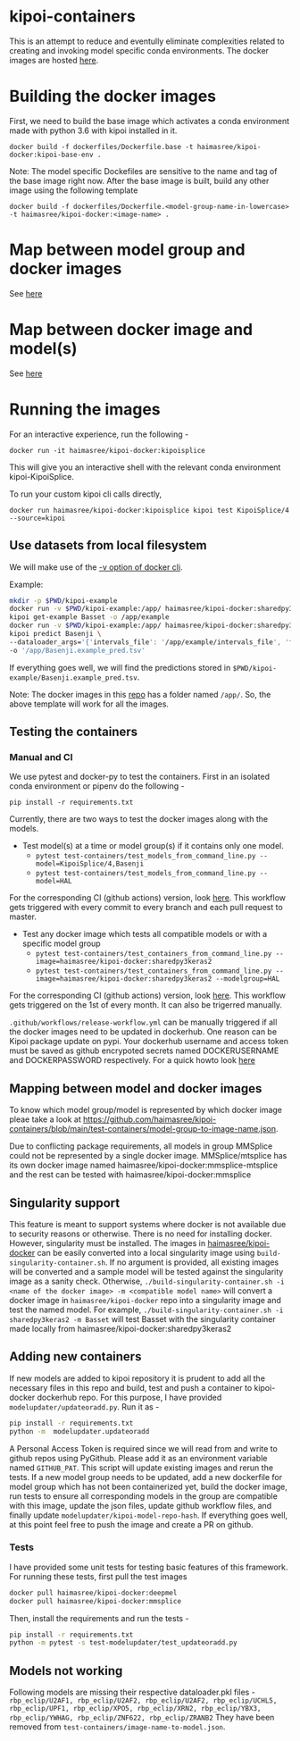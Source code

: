 # kipoi-containers
This is an attempt to reduce  and eventully eliminate complexities related to creating and invoking model specific conda environments. The docker images are hosted 
[here](https://hub.docker.com/repository/docker/haimasree/kipoi-docker).

# Building the docker images

First, we need to build the base image which activates a conda environment made with python 3.6 with kipoi installed in it.
```
docker build -f dockerfiles/Dockerfile.base -t haimasree/kipoi-docker:kipoi-base-env .
```
Note: The model specific Dockefiles are sensitive to the name and tag of the base image right now. 
After the base image is built, build any other image using the following template
```
docker build -f dockerfiles/Dockerfile.<model-group-name-in-lowercase> -t haimasree/kipoi-docker:<image-name> .
```
# Map between model group and docker images

See [here](https://github.com/haimasree/kipoi-containers/blob/main/test-containers/model-group-to-image-name.json)

# Map between docker image and model(s)

See [here](https://github.com/haimasree/kipoi-containers/blob/main/test-containers/image-name-to-model.json)


# Running the images
For an interactive experience, run the following -
```
docker run -it haimasree/kipoi-docker:kipoisplice
```
This will give you an interactive shell with the relevant conda environment kipoi-KipoiSplice.

To run your custom kipoi cli calls directly,
```
docker run haimasree/kipoi-docker:kipoisplice kipoi test KipoiSplice/4 --source=kipoi
```

## Use datasets from local filesystem

We will make use of the [-v option of docker cli](https://docs.docker.com/storage/volumes/#choose-the--v-or---mount-flag). 

Example: 

```bash
mkdir -p $PWD/kipoi-example 
docker run -v $PWD/kipoi-example:/app/ haimasree/kipoi-docker:sharedpy3keras2 \
kipoi get-example Basset -o /app/example 
docker run -v $PWD/kipoi-example:/app/ haimasree/kipoi-docker:sharedpy3keras2 \
kipoi predict Basenji \
--dataloader_args='{'intervals_file': '/app/example/intervals_file', 'fasta_file': '/app/example/fasta_file'}' \
-o '/app/Basenji.example_pred.tsv' 
```

If everything goes well, we will find the predictions stored in ```$PWD/kipoi-example/Basenji.example_pred.tsv```.

Note: The docker images in this [repo](https://hub.docker.com/repository/docker/haimasree/kipoi-docker) has a folder named ```/app/```. 
So, the above template will work for all the images.

## Testing the containers

### Manual and CI

We use pytest and docker-py to test the containers.
First in an isolated conda environment or pipenv do the following -
```
pip install -r requirements.txt
```

Currently, there are two ways to test the docker images along with the models.

- Test model(s) at a time or model group(s) if it contains only one model.
  - ```pytest test-containers/test_models_from_command_line.py --model=KipoiSplice/4,Basenji```
  - ```pytest test-containers/test_models_from_command_line.py --model=HAL```

For the corresponding CI (github actions) version, look [here](https://github.com/haimasree/kipoi-containers/blob/main/.github/workflows/test-images.yml).
This workflow gets triggered with every commit to every branch and each pull request to master.
 
 
- Test any docker image which tests all compatible models or with a specific model group
  - ```pytest test-containers/test_containers_from_command_line.py --image=haimasree/kipoi-docker:sharedpy3keras2```
  - ```pytest test-containers/test_containers_from_command_line.py --image=haimasree/kipoi-docker:sharedpy3keras2 --modelgroup=HAL```
  
For the corresponding CI (github actions) version, look [here](https://github.com/haimasree/kipoi-containers/blob/main/.github/workflows/sync-with-model-repo.yml).
This workflow gets triggered on the 1st of every month. It can also be trigerred manually.
  
```.github/workflows/release-workflow.yml``` can be manually triggered if all the docker images need to be updated in dockerhub. One reason can be Kipoi package update on pypi. Your dockerhub username and access token must be saved as github encrypoted secrets named DOCKERUSERNAME and DOCKERPASSWORD respectively. For a quick howto look [here](https://docs.github.com/en/actions/reference/encrypted-secrets) 

## Mapping between model and docker images

To know which model group/model is represented by which docker image pleae take a look at https://github.com/haimasree/kipoi-containers/blob/main/test-containers/model-group-to-image-name.json.

Due to conflicting package requirements, all models in group MMSplice could not be represented by a single docker image. MMSplice/mtsplice has its own docker image named haimasree/kipoi-docker:mmsplice-mtsplice and the rest can be tested with haimasree/kipoi-docker:mmsplice

## Singularity support

This feature is meant to support systems where docker is not available due to security reasons or otherwise. There is no need for installing docker. However, singularity must be installed.
The images in [haimasree/kipoi-docker](https://hub.docker.com/repository/docker/haimasree/kipoi-docker) can be easily converted into a local singularity image using ```build-singularity-container.sh```. If no argument is provided, all existing images will be converted and a sample model will be tested against the singularity image as a sanity check. Otherwise, ```./build-singularity-container.sh -i <name of the docker image> -m <compatible model name>``` will convert a docker image in ```haimasree/kipoi-docker``` repo into a singularity image and test the named model. For example,  ```./build-singularity-container.sh -i sharedpy3keras2 -m Basset``` will test Basset with the singularity container made locally from haimasree/kipoi-docker:sharedpy3keras2

## Adding new containers

If new models are added to kipoi repository it is prudent to add all the necessary files in this repo and build, test and push a container to kipoi-docker dockerhub repo. For this purpose, I have provided ```modelupdater/updateoradd.py```. Run it as - 

 ```bash
 pip install -r requirements.txt
 python -m  modelupdater.updateoradd
 ```
 
 A Personal Access Token is required since we will read from and write to github repos using PyGithub. Please add it as an environment variable named ```GITHUB_PAT```. This script will update existing images and rerun the tests. If a new model group needs to be updated, add a new dockerfile for model group which has not been containerized yet, build the docker  image, run tests to ensure all corresponding models in the group are compatible with this image, update the json files, update github workflow files, and finally update ```modelupdater/kipoi-model-repo-hash```.  If everything goes well, at this point feel free to push the image and create a PR on github.


### Tests

I have provided some unit tests for testing basic features of this framework. For running these tests, first pull the test images

```bash
docker pull haimasree/kipoi-docker:deepmel 
docker pull haimasree/kipoi-docker:mmsplice
```

Then, install the requirements and run the tests -

```bash
pip install -r requirements.txt
python -m pytest -s test-modelupdater/test_updateoradd.py
```

## Models not working

Following models are missing their respective dataloader.pkl files -
```rbp_eclip/U2AF1, rbp_eclip/U2AF2, rbp_eclip/U2AF2, rbp_eclip/UCHL5, rbp_eclip/UPF1, rbp_eclip/XPO5, rbp_eclip/XRN2, rbp_eclip/YBX3, rbp_eclip/YWHAG, rbp_eclip/ZNF622, rbp_eclip/ZRANB2```
They have been removed from ```test-containers/image-name-to-model.json```.
